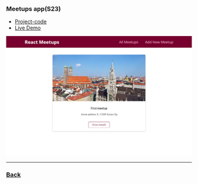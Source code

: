 ### Meetups app(S23)

- [Project-code](../../Projects/15-meetups-app/project/)
- [Live Demo](https://meetsup-react-finall.vercel.app/)

![meetups](../../screens/meetups-app.png)

---

### [Back](../readme.md)
